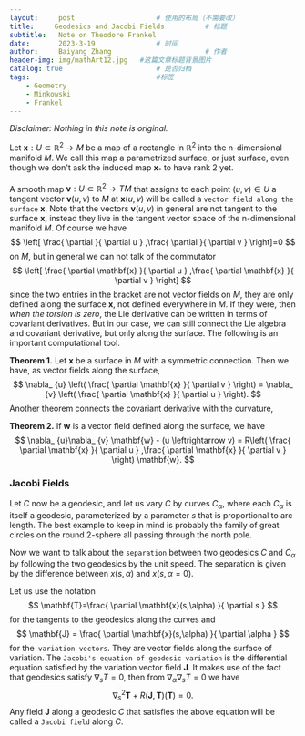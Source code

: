 ```yaml
---
layout:     post   				    # 使用的布局（不需要改）
title:     Geodesics and Jacobi Fields			# 标题 
subtitle:   Note on Theodore Frankel
date:       2023-3-19 				# 时间
author:     Baiyang Zhang 						# 作者
header-img: img/mathArt12.jpg 	#这篇文章标题背景图片
catalog: true 						# 是否归档
tags:								#标签
    - Geometry
    - Minkowski
    - Frankel
---
```


*Disclaimer: Nothing in this note is original.*

Let $\mathbf{x}: U\subset \mathbb{R}^{2} \to M$ be a map of a rectangle in $\mathbb{R}^{2}$ into the n-dimensional manifold $M$. We call this map a parametrized surface, or just surface, even though we don't ask the induced map $\mathbf{x}_ {\ast}$ to have rank 2 yet. 

A smooth map $\mathbf{v}: U\subset\mathbb{R}^{2} \to TM$ that assigns to each point $(u,v)\in U$ a tangent vector $\mathbf{v}(u,v)$ to $M$ at $\mathbf{x}(u,v)$ will be called a `vector field along the surface` $\mathbf{x}$. Note that the vectors $\mathbf{v}(u,v)$ in general are not tangent to the surface $\mathbf{x}$, instead they live in the tangent vector space of the n-dimensional manifold $M$. Of course we have 
$$
\left[ \frac{ \partial  }{ \partial u } ,\frac{ \partial  }{ \partial v }  \right]=0
$$
on $M$, but in general we can not talk of the commutator
$$
\left[ \frac{ \partial \mathbf{x} }{ \partial u } ,\frac{ \partial \mathbf{x} }{ \partial v }  \right]
$$
since the two entries in the bracket are not vector fields on $M$, they are only defined along the surface $\mathbf{x}$, not defined everywhere in $M$. If they were, then *when the torsion is zero*, the Lie derivative can be written in terms of covariant derivatives. But in our case, we can still connect the Lie algebra and covariant derivative, but only along the surface. The following is an important computational tool.

**Theorem 1.** Let $\mathbf{x}$ be a surface in $M$ with a symmetric connection. Then we have, as vector fields along the surface,
$$
\nabla_ {u} \left( \frac{ \partial \mathbf{x} }{ \partial v }  \right) = \nabla_ {v} \left( \frac{ \partial \mathbf{x} }{ \partial u }  \right).
$$
Another theorem connects the covariant derivative with the curvature,

**Theorem 2.** If $\mathbf{w}$ is a vector field defined along the surface, we have
$$
\nabla_ {u}\nabla_ {v} \mathbf{w} - (u \leftrightarrow v) = R\left( \frac{ \partial \mathbf{x} }{ \partial u } ,\frac{ \partial \mathbf{x} }{ \partial v }  \right) \mathbf{w}.
$$
### Jacobi Fields

Let $C$ now be a geodesic, and let us vary $C$ by curves $C_ {\alpha}$, where each $C_ {\alpha}$ is itself a geodesic, parameterized by a parameter $s$ that is proportional to arc length. The best example to keep in mind is probably the family of great circles on the round 2-sphere all passing through the north pole.

Now we want to talk about the `separation` between two geodesics $C$ and $C_ {\alpha}$ by following the two geodesics by the unit speed. The separation is given by the difference between $x(s,\alpha)$ and $x(s,\alpha=0)$. 

Let us use the notation 
$$
\mathbf{T}=\frac{ \partial \mathbf{x}(s,\alpha) }{ \partial s } 
$$
for the tangents to the geodesics along the curves and 
$$
\mathbf{J} = \frac{ \partial \mathbf{x}(s,\alpha) }{ \partial \alpha }
$$
for the` variation vectors`. They are vector fields along the surface of variation. The `Jacobi's equation of geodesic variation` is the differential equation satisfied by the variation vector field $\mathbf{J}$. It makes use of the fact that geodesics satisfy $\nabla_ {s} T=0$, then from $\nabla_ {\alpha}\nabla_ {s}T=0$ we have
$$
\nabla^{2}_ {s} \mathbf{T} + R(\mathbf{J},\mathbf{T})(\mathbf{T})=0.
$$
Any field $\mathbf{J}$ along a geodesic $C$ that satisfies the above equation will be called a `Jacobi field` along $C$.

